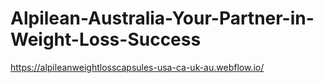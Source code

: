 # Alpilean-Australia-Your-Partner-in-Weight-Loss-Success
https://alpileanweightlosscapsules-usa-ca-uk-au.webflow.io/
